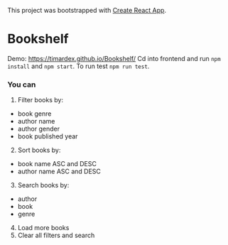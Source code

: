 This project was bootstrapped with [Create React App](https://github.com/facebook/create-react-app).

# Bookshelf

Demo: https://timardex.github.io/Bookshelf/
Cd into frontend and run `npm install` and `npm start`. To run test `npm run test`.

### You can

1. Filter books by:

-   book genre
-   author name
-   author gender
-   book published year

2. Sort books by:

-   book name ASC and DESC
-   author name ASC and DESC

3. Search books by:

-   author
-   book
-   genre

4. Load more books
5. Clear all filters and search
